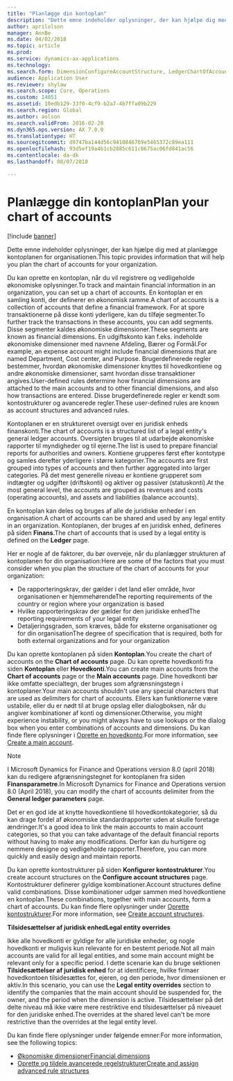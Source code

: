 ```yaml
---
title: "Planlægge din kontoplan"
description: "Dette emne indeholder oplysninger, der kan hjælpe dig med at planlægge kontoplanen for organisationen."
author: aprilolson
manager: AnnBe
ms.date: 04/02/2018
ms.topic: article
ms.prod: 
ms.service: dynamics-ax-applications
ms.technology: 
ms.search.form: DimensionConfigureAccountStructure, LedgerChartOfAccounts
audience: Application User
ms.reviewer: shylaw
ms.search.scope: Core, Operations
ms.custom: 14051
ms.assetid: 10edb129-33f0-4cf9-b2a7-4b7ffa09b229
ms.search.region: Global
ms.author: aolson
ms.search.validFrom: 2016-02-28
ms.dyn365.ops.version: AX 7.0.0
ms.translationtype: HT
ms.sourcegitcommit: d9747ba144d56c9410846769e5465372c89ea111
ms.openlocfilehash: 93d5ef19a4b1cb2885c611c8675ac06fd841ac56
ms.contentlocale: da-dk
ms.lasthandoff: 08/07/2018

---
```


# <a name="plan-your-chart-of-accounts"></a><span data-ttu-id="02930-103">Planlægge din kontoplan</span><span class="sxs-lookup"><span data-stu-id="02930-103">Plan your chart of accounts</span></span>

[!include [banner](../includes/banner.md)]

<span data-ttu-id="02930-104">Dette emne indeholder oplysninger, der kan hjælpe dig med at planlægge kontoplanen for organisationen.</span><span class="sxs-lookup"><span data-stu-id="02930-104">This topic provides information that will help you plan the chart of accounts for your organization.</span></span>

<span data-ttu-id="02930-105">Du kan oprette en kontoplan, når du vil registrere og vedligeholde økonomiske oplysninger.</span><span class="sxs-lookup"><span data-stu-id="02930-105">To track and maintain financial information in an organization, you can set up a chart of accounts.</span></span> <span data-ttu-id="02930-106">En kontoplan er en samling konti, der definerer en økonomisk ramme.</span><span class="sxs-lookup"><span data-stu-id="02930-106">A chart of accounts is a collection of accounts that define a financial framework.</span></span> <span data-ttu-id="02930-107">For at spore transaktionerne på disse konti yderligere, kan du tilføje segmenter.</span><span class="sxs-lookup"><span data-stu-id="02930-107">To further track the transactions in these accounts, you can add segments.</span></span> <span data-ttu-id="02930-108">Disse segmenter kaldes økonomiske dimensioner.</span><span class="sxs-lookup"><span data-stu-id="02930-108">These segments are known as financial dimensions.</span></span> <span data-ttu-id="02930-109">En udgiftskonto kan f.eks. indeholde økonomiske dimensioner med navnene Afdeling, Bærer og Formål.</span><span class="sxs-lookup"><span data-stu-id="02930-109">For example, an expense account might include financial dimensions that are named Department, Cost center, and Purpose.</span></span> <span data-ttu-id="02930-110">Brugerdefinerede regler bestemmer, hvordan økonomiske dimensioner knyttes til hovedkontiene og andre økonomiske dimensioner, samt hvordan disse transaktioner angives.</span><span class="sxs-lookup"><span data-stu-id="02930-110">User-defined rules determine how financial dimensions are attached to the main accounts and to other financial dimensions, and also how transactions are entered.</span></span> <span data-ttu-id="02930-111">Disse brugerdefinerede regler er kendt som kontostrukturer og avancerede regler.</span><span class="sxs-lookup"><span data-stu-id="02930-111">These user-defined rules are known as account structures and advanced rules.</span></span>

<span data-ttu-id="02930-112">Kontoplanen er en struktureret oversigt over en juridisk enheds finanskonti.</span><span class="sxs-lookup"><span data-stu-id="02930-112">The chart of accounts is a structured list of a legal entity's general ledger accounts.</span></span> <span data-ttu-id="02930-113">Oversigten bruges til at udarbejde økonomiske rapporter til myndigheder og til ejerne.</span><span class="sxs-lookup"><span data-stu-id="02930-113">The list is used to prepare financial reports for authorities and owners.</span></span> <span data-ttu-id="02930-114">Kontiene grupperes først efter kontotype og samles derefter yderligere i større kategorier.</span><span class="sxs-lookup"><span data-stu-id="02930-114">The accounts are first grouped into types of accounts and then further aggregated into larger categories.</span></span> <span data-ttu-id="02930-115">På det mest generelle niveau er kontiene grupperet som indtægter og udgifter (driftskonti) og aktiver og passiver (statuskonti).</span><span class="sxs-lookup"><span data-stu-id="02930-115">At the most general level, the accounts are grouped as revenues and costs (operating accounts), and assets and liabilities (balance accounts).</span></span>

<span data-ttu-id="02930-116">En kontoplan kan deles og bruges af alle de juridiske enheder i en organisation.</span><span class="sxs-lookup"><span data-stu-id="02930-116">A chart of accounts can be shared and used by any legal entity in an organization.</span></span> <span data-ttu-id="02930-117">Kontoplanen, der bruges af en juridisk enhed, defineres på siden **Finans**.</span><span class="sxs-lookup"><span data-stu-id="02930-117">The chart of accounts that is used by a legal entity is defined on the **Ledger** page.</span></span>

<span data-ttu-id="02930-118">Her er nogle af de faktorer, du bør overveje, når du planlægger strukturen af kontoplanen for din organisation:</span><span class="sxs-lookup"><span data-stu-id="02930-118">Here are some of the factors that you must consider when you plan the structure of the chart of accounts for your organization:</span></span>

- <span data-ttu-id="02930-119">De rapporteringskrav, der gælder i det land eller område, hvor organisationen er hjemmehørende</span><span class="sxs-lookup"><span data-stu-id="02930-119">The reporting requirements of the country or region where your organization is based</span></span>
- <span data-ttu-id="02930-120">Hvilke rapporteringskrav der gælder for den juridiske enhed</span><span class="sxs-lookup"><span data-stu-id="02930-120">The reporting requirements of your legal entity</span></span>
- <span data-ttu-id="02930-121">Detaljeringsgraden, som kræves, både for eksterne organisationer og for din organisation</span><span class="sxs-lookup"><span data-stu-id="02930-121">The degree of specification that is required, both for both external organizations and for your organization</span></span>

<span data-ttu-id="02930-122">Du kan oprette kontoplanen på siden **Kontoplan**.</span><span class="sxs-lookup"><span data-stu-id="02930-122">You create the chart of accounts on the **Chart of accounts** page.</span></span> <span data-ttu-id="02930-123">Du kan oprette hovedkonti fra siden **Kontoplan** eller **Hovedkonti**.</span><span class="sxs-lookup"><span data-stu-id="02930-123">You can create main accounts from the **Chart of accounts** page or the **Main accounts** page.</span></span> <span data-ttu-id="02930-124">Dine hovedkonti bør ikke omfatte specialtegn, der bruges som afgrænsningstegn i kontoplaner.</span><span class="sxs-lookup"><span data-stu-id="02930-124">Your main accounts shouldn't use any special characters that are used as delimiters for chart of accounts.</span></span> <span data-ttu-id="02930-125">Ellers kan funktionerne være ustabile, eller du er nødt til at bruge opslag eller dialogboksen, når du angiver kombinationer af konti og dimensioner.</span><span class="sxs-lookup"><span data-stu-id="02930-125">Otherwise, you might experience instability, or you might always have to use lookups or the dialog box when you enter combinations of accounts and dimensions.</span></span> <span data-ttu-id="02930-126">Du kan finde flere oplysninger i [Oprette en hovedkonto](tasks/create-main-account.md).</span><span class="sxs-lookup"><span data-stu-id="02930-126">For more information, see [Create a main account](tasks/create-main-account.md).</span></span>

> [!NOTE]
> <span data-ttu-id="02930-127">I Microsoft Dynamics for Finance and Operations version 8.0 (april 2018) kan du redigere afgrænsningstegnet for kontoplanen fra siden **Finansparametre**.</span><span class="sxs-lookup"><span data-stu-id="02930-127">In Microsoft Dynamics for Finance and Operations version 8.0 (April 2018), you can modify the chart of accounts delimiter from the **General ledger parameters** page.</span></span>

<span data-ttu-id="02930-128">Det er en god ide at knytte hovedkontiene til hovedkontokategorier, så du kan drage fordel af økonomiske standardrapporter uden at skulle foretage ændringer.</span><span class="sxs-lookup"><span data-stu-id="02930-128">It's a good idea to link the main accounts to main account categories, so that you can take advantage of the default financial reports without having to make any modifications.</span></span> <span data-ttu-id="02930-129">Derfor kan du hurtigere og nemmere designe og vedligeholde rapporter.</span><span class="sxs-lookup"><span data-stu-id="02930-129">Therefore, you can more quickly and easily design and maintain reports.</span></span>

<span data-ttu-id="02930-130">Du kan oprette kontostrukturer på siden **Konfigurer kontostrukturer**.</span><span class="sxs-lookup"><span data-stu-id="02930-130">You create account structures on the **Configure account structures** page.</span></span> <span data-ttu-id="02930-131">Kontostrukturer definerer gyldige kombinationer.</span><span class="sxs-lookup"><span data-stu-id="02930-131">Account structures define valid combinations.</span></span> <span data-ttu-id="02930-132">Disse kombinationer udgør sammen med hovedkontiene en kontoplan.</span><span class="sxs-lookup"><span data-stu-id="02930-132">These combinations, together with main accounts, form a chart of accounts.</span></span> <span data-ttu-id="02930-133">Du kan finde flere oplysninger under [Oprette kontostrukturer](tasks/create-account-structures.md).</span><span class="sxs-lookup"><span data-stu-id="02930-133">For more information, see [Create account structures](tasks/create-account-structures.md).</span></span>

<span data-ttu-id="02930-134">**Tilsidesættelser af juridisk enhed**</span><span class="sxs-lookup"><span data-stu-id="02930-134">**Legal entity overrides**</span></span>

<span data-ttu-id="02930-135">Ikke alle hovedkonti er gyldige for alle juridiske enheder, og nogle hovedkonti er muligvis kun relevante for en bestemt periode.</span><span class="sxs-lookup"><span data-stu-id="02930-135">Not all main accounts are valid for all legal entities, and some main account might be relevant only for a specific period.</span></span> <span data-ttu-id="02930-136">I dette scenarie kan du bruge sektionen **Tilsidesættelser af juridisk enhed** for at identificere, hvilke firmaer hovedkontoen tilsidesættes for, ejeren, og den periode, hvor dimensionen er aktiv.</span><span class="sxs-lookup"><span data-stu-id="02930-136">In this scenario, you can use the **Legal entity overrides** section to identify the companies that the main account should be suspended for, the owner, and the period when the dimension is active.</span></span> <span data-ttu-id="02930-137">Tilsidesættelser på det delte niveau må ikke være mere restriktive end tilsidesættelser på niveauet for den juridiske enhed.</span><span class="sxs-lookup"><span data-stu-id="02930-137">The overrides at the shared level can't be more restrictive than the overrides at the legal entity level.</span></span>

<span data-ttu-id="02930-138">Du kan finde flere oplysninger under følgende emner:</span><span class="sxs-lookup"><span data-stu-id="02930-138">For more information, see the following topics:</span></span>

- [<span data-ttu-id="02930-139">Økonomiske dimensioner</span><span class="sxs-lookup"><span data-stu-id="02930-139">Financial dimensions</span></span>](financial-dimensions.md)
- [<span data-ttu-id="02930-140">Oprette og tildele avancerede regelstrukturer</span><span class="sxs-lookup"><span data-stu-id="02930-140">Create and assign advanced rule structures</span></span>](tasks/create-assign-advanced-rule-structures.md)

